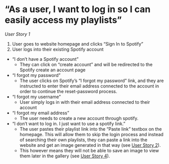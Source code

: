 # “As a user, I want to log in so I can easily access my playlists”

*User Story 1*


1. User goes to website homepage and clicks “Sign In to Spotify”
2. User logs into their existing Spotify account
  * “I don’t have a Spotify account”
    * They can click on “create account” and will be redirected to the Spotify create an account page
  * “I forgot my password”
    * The user clicks on Spotify’s “I forgot my password” link, and they are instructed to enter their email address connected to the account in order to continue the reset-password process.
  * “I forgot my username”
    * User simply logs in with their email address connected to their account
  * “I forgot my email address”
    * The user needs to create a new account through spotify.
  * “I don’t want to log in. I just want to use a spotify link.”
    * The user pastes their playlist link into the “Paste link” textbox on the homepage. This will allow them to skip the login process and instead of searching their own playlists, they can paste a link into the website and get an image generated in that way (see [User Story 2](2-I-want-to-generate-an-image.md)).
    * This however means they will not be able to save an image to view them later in the gallery (see [User Story 4](4-I-want-to-see-images-I-have-generated.md)).
